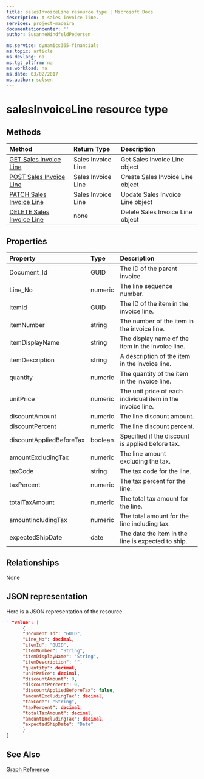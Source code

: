 ```yaml
---
title: salesInvoiceLine resource type | Microsoft Docs
description: A sales invoice line.
services: project-madeira
documentationcenter: ''
author: SusanneWindfeldPedersen

ms.service: dynamics365-financials
ms.topic: article
ms.devlang: na
ms.tgt_pltfrm: na
ms.workload: na
ms.date: 03/02/2017
ms.author: solsen
---
```


# salesInvoiceLine resource type

## Methods

| Method       | Return Type  |Description|
|:---------------|:--------|:----------|
|[GET Sales Invoice Line](get-salesinvoiceline.md)|Sales Invoice Line|Get Sales Invoice Line object|
|[POST Sales Invoice Line](post-salesinvoiceline.md)|Sales Invoice Line|Create Sales Invoice Line object|
|[PATCH Sales Invoice Line](patch-salesinvoiceline.md)|Sales Invoice Line|Update Sales Invoice Line object|
|[DELETE Sales Invoice Line](delete-salesinvoiceline.md)|none|Delete Sales Invoice Line object|

## Properties
| Property	   | Type	|Description|
|:---------------|:--------|:----------|
|Document_Id|GUID|The ID of the parent invoice.|
|Line_No|numeric|The line sequence number.|
|itemId|GUID|The ID of the item in the invoice line.|
|itemNumber|string|The number of the item in the invoice line.|
|itemDisplayName|string|The display name of the item in the invoice line.|
|itemDescription|string|A description of the item in the invoice line.|
|quantity|numeric|The quantity of the item in the invoice line.|
|unitPrice|numeric|The unit price of each individual item in the invoice line.|
|discountAmount|numeric|The line discount amount.|
|discountPercent|numeric|The line discount percent.|
|discountAppliedBeforeTax|boolean|Specified if the discount is applied before tax.|
|amountExcludingTax|numeric|The line amount excluding the tax.|
|taxCode|string|The tax code for the line.|
|taxPercent|numeric|The tax percent for the line.|
|totalTaxAmount|numeric|The total tax amount for the line.|
|amountIncludingTax|numeric|The total amount for the line including tax.|
|expectedShipDate|date|The date the item in the line is expected to ship.|

## Relationships
None

## JSON representation

Here is a JSON representation of the resource.


```json
  "value": [
      {
      "Document_Id": "GUID",
      "Line_No": decimal,
      "itemId": "GUID",
      "itemNumber": "String",
      "itemDisplayName": "String",
      "itemDescription": "",
      "quantity": decimal,
      "unitPrice": decimal,
      "discountAmount": 0,
      "discountPercent": 0,
      "discountAppliedBeforeTax": false,
      "amountExcludingTax": decimal,
      "taxCode": "String",
      "taxPercent": decimal,
      "totalTaxAmount": decimal,
      "amountIncludingTax": decimal,
      "expectedShipDate": "Date"
      }
]

```

## See Also
[Graph Reference](graph-reference.md)  
